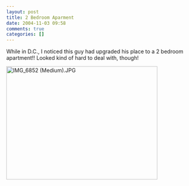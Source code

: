 ```yaml
---
layout: post
title: 2 Bedroom Aparment
date: 2004-11-03 09:58
comments: true
categories: []
---
```

While in D.C., I noticed this guy had upgraded his place to a 2 bedroom apartment!! Looked kind of hard to deal with, though!

<a href="http://peterfilias.com/archives/IMG_6852 (Medium).JPG"><img alt="IMG_6852 (Medium).JPG" src="http://peterfilias.com/archives/IMG_6852 (Medium)-thumb.JPG" width="400" height="300" /></a>
